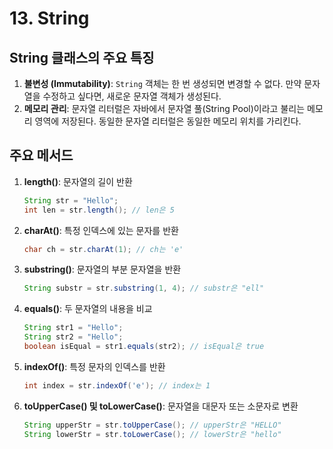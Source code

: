 # 13. String

## String 클래스의 주요 특징
  1. **불변성 (Immutability)**: `String` 객체는 한 번 생성되면 변경할 수 없다. 만약 문자열을 수정하고 싶다면, 새로운 문자열 객체가 생성된다.
  2. **메모리 관리**: 문자열 리터럴은 자바에서 문자열 풀(String Pool)이라고 불리는 메모리 영역에 저장된다. 동일한 문자열 리터럴은 동일한 메모리 위치를 가리킨다.

## 주요 메서드
  1. **length()**: 문자열의 길이 반환
     
     ```java
     String str = "Hello";
     int len = str.length(); // len은 5
     ```

  2. **charAt()**: 특정 인덱스에 있는 문자를 반환

     ```java
     char ch = str.charAt(1); // ch는 'e'
     ```

  3. **substring()**: 문자열의 부분 문자열을 반환

     ```java
     String substr = str.substring(1, 4); // substr은 "ell"
     ```

  4. **equals()**: 두 문자열의 내용을 비교

     ```java
     String str1 = "Hello";
     String str2 = "Hello";
     boolean isEqual = str1.equals(str2); // isEqual은 true
     ```

  5. **indexOf()**: 특정 문자의 인덱스를 반환

     ```java
     int index = str.indexOf('e'); // index는 1
     ```
  6. **toUpperCase() 및 toLowerCase()**: 문자열을 대문자 또는 소문자로 변환

     ```java
     String upperStr = str.toUpperCase(); // upperStr은 "HELLO"
     String lowerStr = str.toLowerCase(); // lowerStr은 "hello"
     ```
